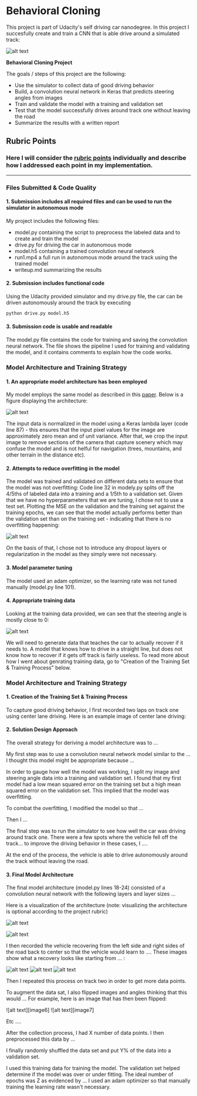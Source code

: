 # **Behavioral Cloning** 

This project is part of Udacity's self driving car nanodegree. In this project I succesfully create and train a CNN that is able drive around a simulated track:

![alt text][image2]

**Behavioral Cloning Project**

The goals / steps of this project are the following:
* Use the simulator to collect data of good driving behavior
* Build, a convolution neural network in Keras that predicts steering angles from images
* Train and validate the model with a training and validation set
* Test that the model successfully drives around track one without leaving the road
* Summarize the results with a written report


[//]: # (Image References)

[image1]: ./images/angles.png "Labeled data"
[image2]: ./images/autonomous_driving.gif "Autonomous Driving"
[image3]: ./images/loss_plot.png "Loss Plot"
[image4]: ./images/architecture.png "Network Architecture"
[image5]: ./images/correction_factor.png "Computing correction factor"


## Rubric Points
### Here I will consider the [rubric points](https://review.udacity.com/#!/rubrics/432/view) individually and describe how I addressed each point in my implementation.  

---
### Files Submitted & Code Quality

#### 1. Submission includes all required files and can be used to run the simulator in autonomous mode

My project includes the following files:
* model.py containing the script to preprocess the labeled data and to create and train the model
* drive.py for driving the car in autonomous mode
* model.h5 containing a trained convolution neural network 
* run1.mp4 a full run in autonomous mode around the track using the trained model
* writeup.md summarizing the results

#### 2. Submission includes functional code
Using the Udacity provided simulator and my drive.py file, the car can be driven autonomously around the track by executing 
```sh
python drive.py model.h5
```

#### 3. Submission code is usable and readable

The model.py file contains the code for training and saving the convolution neural network. The file shows the pipeline I used for training and validating the model, and it contains comments to explain how the code works.

### Model Architecture and Training Strategy

#### 1. An appropriate model architecture has been employed

My model employs the same model as described in this [paper](http://images.nvidia.com/content/tegra/automotive/images/2016/solutions/pdf/end-to-end-dl-using-px.pdf). Below is a figure displaying the architecture:

![alt text][image4]

The input data is normalized in the model using a Keras lambda layer (code line 87) - this ensures that the input pixel values for the image are approximately zero mean and of unit variance. After that, we crop the input image to remove sections of the camera that capture scenery which may confuse the model and is not helful for navigation (trees, mountains, and other terrain in the distance etc).

#### 2. Attempts to reduce overfitting in the model

The model was trained and validated on different data sets to ensure that the model was not overfitting: Code line 32 in modely.py splits off the 4/5ths of labeled data into a training and a 1/5th to a validation set. Given that we have no hyperparameters that we are tuning, I chose not to use a test set. Plotting the MSE on the validation and the training set against the training epochs, we can see that the model actually performs better than the validation set than on the training set - indicating that there is no overfitting happening:

![alt text][image3]

On the basis of that, I chose not to introduce any dropout layers or regularization in the model as they simply were not necessary.

#### 3. Model parameter tuning

The model used an adam optimizer, so the learning rate was not tuned manually (model.py line 101).

#### 4. Appropriate training data

Looking at the training data provided, we can see that the steering angle is mostly close to 0: 

![alt text][image1]

We will need to generate data that teaches the car to actually recover if it needs to. A model that knows how to drive in a straight line, but does not know how to recover if it gets off track is fairly useless. To read more about how I went about genrating training data, go to "Creation of the Training Set & Training Process" below.

### Model Architecture and Training Strategy

#### 1. Creation of the Training Set & Training Process

To capture good driving behavior, I first recorded two laps on track one using center lane driving. Here is an example image of center lane driving:

#### 2. Solution Design Approach

The overall strategy for deriving a model architecture was to ...

My first step was to use a convolution neural network model similar to the ... I thought this model might be appropriate because ...

In order to gauge how well the model was working, I split my image and steering angle data into a training and validation set. I found that my first model had a low mean squared error on the training set but a high mean squared error on the validation set. This implied that the model was overfitting. 

To combat the overfitting, I modified the model so that ...

Then I ... 

The final step was to run the simulator to see how well the car was driving around track one. There were a few spots where the vehicle fell off the track... to improve the driving behavior in these cases, I ....

At the end of the process, the vehicle is able to drive autonomously around the track without leaving the road.

#### 3. Final Model Architecture

The final model architecture (model.py lines 18-24) consisted of a convolution neural network with the following layers and layer sizes ...

Here is a visualization of the architecture (note: visualizing the architecture is optional according to the project rubric)

![alt text][image1]

![alt text][image2]

I then recorded the vehicle recovering from the left side and right sides of the road back to center so that the vehicle would learn to .... These images show what a recovery looks like starting from ... :

![alt text][image3]
![alt text][image4]
![alt text][image5]

Then I repeated this process on track two in order to get more data points.

To augment the data sat, I also flipped images and angles thinking that this would ... For example, here is an image that has then been flipped:

![alt text][image6]
![alt text][image7]

Etc ....

After the collection process, I had X number of data points. I then preprocessed this data by ...


I finally randomly shuffled the data set and put Y% of the data into a validation set. 

I used this training data for training the model. The validation set helped determine if the model was over or under fitting. The ideal number of epochs was Z as evidenced by ... I used an adam optimizer so that manually training the learning rate wasn't necessary.
